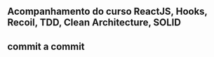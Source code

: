 ## Acompanhamento do curso ReactJS, Hooks, Recoil, TDD, Clean Architecture, SOLID

## commit a commit